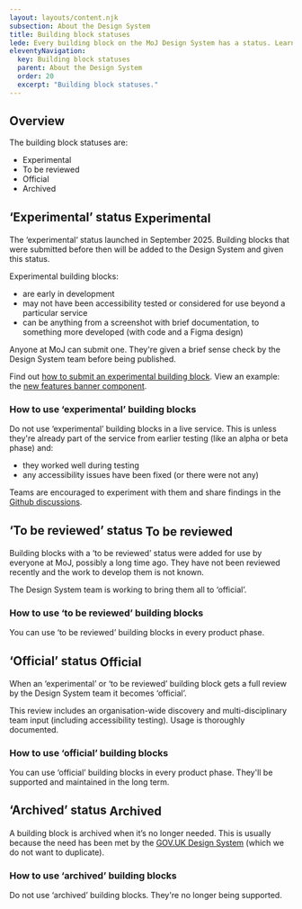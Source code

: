 ```yaml
---
layout: layouts/content.njk
subsection: About the Design System
title: Building block statuses
lede: Every building block on the MoJ Design System has a status. Learn more about what this means and how to use them.
eleventyNavigation:
  key: Building block statuses
  parent: About the Design System
  order: 20
  excerpt: "Building block statuses."
---
```


## Overview

The building block statuses are:

- Experimental
- To be reviewed
- Official
- Archived

## ‘Experimental’ status <span class="govuk-tag govuk-tag--experimental" style="vertical-align:middle;" aria-hidden="true">Experimental</span>

The ‘experimental‘ status launched in September 2025. Building blocks that were submitted before then will be added to the Design System and given this status.

Experimental building blocks:

- are early in development
- may not have been accessibility tested or considered for use beyond a particular service
- can be anything from a screenshot with brief documentation, to something more developed (with code and a Figma design)

Anyone at MoJ can submit one. They're given a brief sense check by the Design System team before being published.

Find out [how to submit an experimental building block](/contribute/add-new-component/start). View an example: the [new features banner component](/components/new-features-banner).

### How to use ‘experimental’ building blocks

Do not use ‘experimental’ building blocks in a live service. This is unless they're already part of the service from earlier testing (like an alpha or beta phase) and:

- they worked well during testing
- any accessibility issues have been fixed (or there were not any)

Teams are encouraged to experiment with them and share findings in the [Github discussions](https://github.com/ministryofjustice/moj-frontend/discussions/categories/experimental-components-pages-and-patterns).  

## ‘To be reviewed’ status <span class="govuk-tag govuk-tag--orange"  style="vertical-align:middle;" aria-hidden="true">To be reviewed</span>

Building blocks with a ‘to be reviewed’ status were added for use by everyone at MoJ, possibly a long time ago. They have not been reviewed recently and the work to develop them is not known.  

The Design System team is working to bring them all to ‘official’.  

### How to use ‘to be reviewed’ building blocks

You can use ‘to be reviewed’ building blocks in every product phase.

## ‘Official’ status <span class="govuk-tag govuk-tag--green"  style="vertical-align:middle;" aria-hidden="true">Official</span>

When an ‘experimental’ or ‘to be reviewed’ building block gets a full review by the Design System team it becomes ‘official’.

This review includes an organisation-wide discovery and multi-disciplinary team input (including accessibility testing). Usage is thoroughly documented.

### How to use ‘official’ building blocks

You can use ‘official’ building blocks in every product phase. They'll be supported and maintained in the long term.

## ‘Archived’ status <span class="govuk-tag govuk-tag--grey"  style="vertical-align:middle;" aria-hidden="true">Archived</span>

A building block is archived when it’s no longer needed. This is usually because the need has been met by the [GOV.UK Design System](https://design-system.service.gov.uk/) (which we do not want to duplicate).

### How to use ‘archived’ building blocks

Do not use ‘archived’ building blocks. They're no longer being supported.

